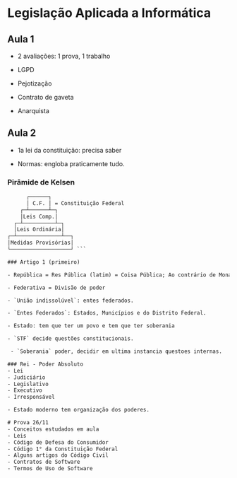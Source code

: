 # Legislação Aplicada a Informática

## Aula 1

- 2 avaliações: 1 prova, 1 trabalho

- LGPD

- Pejotização

- Contrato de gaveta

- Anarquista

## Aula 2

- 1a lei da constituição: precisa saber

- Normas: engloba praticamente tudo.

### Pirâmide de Kelsen
```txt
      ┌──────┐
      │ C.F. │ = Constituição Federal
    ┌─┴──────┴─┐
    │Leis Comp.│
  ┌─┴──────────┴─┐
  │Leis Ordinária│
┌─┴──────────────┴──┐
│Medidas Provisórias│
└───────────────────┘ ```

### Artigo 1 (primeiro)

- República = Res Pública (latim) = Coisa Pública; Ao contrário de Monarquia.

- Federativa = Divisão de poder

- `União indissolúvel`: entes federados.

- `Entes Federados`: Estados, Municípios e do Distrito Federal.

- Estado: tem que ter um povo e tem que ter soberania

- `STF` decide questões constitucionais.

 - `Soberania` poder, decidir em ultima instancia questoes internas.

### Rei - Poder Absoluto
- Lei
- Judiciário
- Legislativo
- Executivo
- Irresponsável

- Estado moderno tem organização dos poderes.

# Prova 26/11
- Conceitos estudados em aula
- Leis
- Código de Defesa do Consumidor
- Código 1° da Constituição Federal
- Alguns artigos do Código Civil
- Contratos de Software
- Termos de Uso de Software

